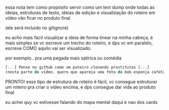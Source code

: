 essa nota tem como propósito servir como um text dump onde todas as ideias, estruturas de texto, ideias de edição e visualização do roteiro em vídeo vão ficar no produto final

(ele será incluido no gitignore)

eu acho mais fácil visualizar a ideia de forma linear
na minha cabeça, é mais simples se vc escreve um trecho do roteiro, e dps vc em paralelo, escreve COMO aquilo vai ser visualizado.

por exemplo.. pra uma pegada mais satírica ou comédia

```js
[...] Pense no github como um puteiro clonando prostitutas [...]
(nesta parte do vídeo, quero que apareça uma foto do bob esponja cafetão no meio da tela, num fade-in e com o simbolo do github na cara dele)
```

PRONTO! esse tipo de estrutura de roteiro é fácil, vc consegue estruturar um roteiro pra criar o vídeo encima, e dps consegue dar vida ao produto final

eu achei quy vc estivesse falando do mapa mental daqui e nao dos cards